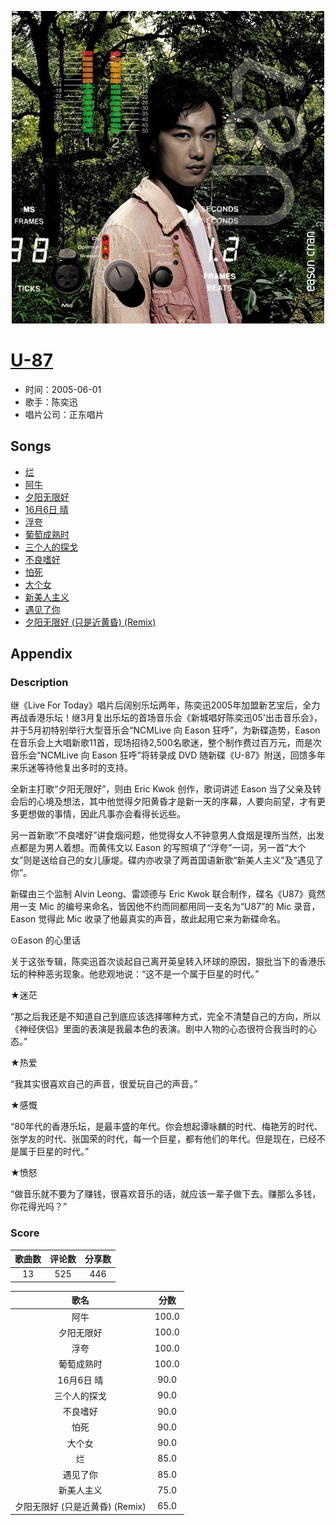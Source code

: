 <p align="center">
	<img src="imgs/u_.jpg" alt="album_img" />
</p>

# [U-87](https://music.163.com/album?id=6491)

* 时间：2005-06-01
* 歌手：陈奕迅
* 唱片公司：正东唱片
## Songs

* [烂](songs/烂_66261/README.md)
* [阿牛](songs/阿牛_66265/README.md)
* [夕阳无限好](songs/夕阳无限好_66272/README.md)
* [16月6日 晴](songs/_月_日_晴_66277/README.md)
* [浮夸](songs/浮夸_66282/README.md)
* [葡萄成熟时](songs/葡萄成熟时_66285/README.md)
* [三个人的探戈](songs/三个人的探戈_66288/README.md)
* [不良嗜好](songs/不良嗜好_66291/README.md)
* [怕死](songs/怕死_66297/README.md)
* [大个女](songs/大个女_66300/README.md)
* [新美人主义](songs/新美人主义_66302/README.md)
* [遇见了你](songs/遇见了你_66304/README.md)
* [夕阳无限好 (只是近黄昏) (Remix)](songs/夕阳无限好_只是近黄昏_remix__478736220/README.md)
## Appendix

### Description

继《Live For Today》唱片后阔别乐坛两年，陈奕迅2005年加盟新艺宝后，全力再战香港乐坛！继3月复出乐坛的首场音乐会《新城唱好陈奕迅05'出击音乐会》，并于5月初特别举行大型音乐会“NCMLive 向 Eason 狂呼”，为新碟造势，Eason 在音乐会上大唱新歌11首，现场招待2,500名歌迷，整个制作费过百万元，而是次音乐会“NCMLive 向 Eason 狂呼”将转录成 DVD 随新碟《U-87》附送，回馈多年来乐迷等待他复出多时的支持。

全新主打歌“夕阳无限好”，则由 Eric Kwok 创作，歌词讲述 Eason 当了父亲及转会后的心境及想法，其中他觉得夕阳黄昏才是新一天的序幕，人要向前望，才有更多更想做的事情，因此凡事亦会看得长远些。

另一首新歌“不良嗜好”讲食烟问题，他觉得女人不钟意男人食烟是理所当然，出发点都是为男人着想。而黄伟文以 Eason 的写照填了“浮夸”一词，另一首“大个女”则是送给自己的女儿康堤。碟内亦收录了两首国语新歌“新美人主义”及“遇见了你”。

新碟由三个监制 Alvin Leong、雷颂德与 Eric Kwok 联合制作，碟名《U87》竟然用一支 Mic 的编号来命名，皆因他不约而同都用同一支名为“U87”的 Mic 录音，Eason 觉得此 Mic 收录了他最真实的声音，故此起用它来为新碟命名。

⊙Eason 的心里话

关于这张专辑，陈奕迅首次谈起自己离开英皇转入环球的原因，狠批当下的香港乐坛的种种恶劣现象。他悲观地说：“这不是一个属于巨星的时代。”

★迷茫

“那之后我还是不知道自己到底应该选择哪种方式，完全不清楚自己的方向，所以《神经侠侣》里面的表演是我最本色的表演。剧中人物的心态很符合我当时的心态。”

★热爱

“我其实很喜欢自己的声音，很爱玩自己的声音。”

★感慨

“80年代的香港乐坛，是最丰盛的年代。你会想起谭咏麟的时代、梅艳芳的时代、张学友的时代、张国荣的时代，每一个巨星，都有他们的年代。但是现在，已经不是属于巨星的时代。”

★愤怒

“做音乐就不要为了赚钱，很喜欢音乐的话，就应该一辈子做下去。赚那么多钱，你花得光吗？”

### Score

|歌曲数|评论数|分享数|
|:---:|:---:|:---:|
|13|525|446|

|歌名|分数|
|:---:|:---:|
|阿牛|100.0
|夕阳无限好|100.0
|浮夸|100.0
|葡萄成熟时|100.0
|16月6日 晴|90.0
|三个人的探戈|90.0
|不良嗜好|90.0
|怕死|90.0
|大个女|90.0
|烂|85.0
|遇见了你|85.0
|新美人主义|75.0
|夕阳无限好 (只是近黄昏) (Remix)|65.0
